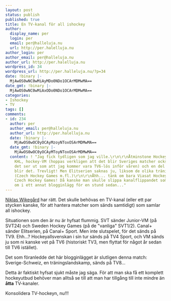 ```yaml
---
layout: post
status: publish
published: true
title: En TV-kanal för all ishockey
author:
  display_name: per
  login: per
  email: per@halleluja.nu
  url: http://per.halelluja.nu
author_login: per
author_email: per@halleluja.nu
author_url: http://per.halelluja.nu
wordpress_id: 34
wordpress_url: http://per.halleluja.nu/?p=34
date: !binary |-
  MjAwOS0wNC0wMiAyMDo0NDo1OCArMDMwMA==
date_gmt: !binary |-
  MjAwOS0wNC0wMiAxODo0NDo1OCArMDMwMA==
categories:
- Ishockey
- TV
tags: []
comments:
- id: 234
  author: per
  author_email: per@halleluja.nu
  author_url: http://per.halelluja.nu
  date: !binary |-
    MjAwOS0wOC0yOCAyMzoyNToxOSArMDMwMA==
  date_gmt: !binary |-
    MjAwOS0wOC0yOCAyMToyNToxOSArMDMwMA==
  content: ! "Jag fick tydligen som jag ville.\r\n\r\nÅtminstone Hockeyallsvenskan,
    KHL, hockey-VM (hoppas verkligen att det blir Sveriges matcher också, eftersom
    det ser ut som att jag kommer vara TV6-lös inför våren) och en del NHL-matcher
    blir det. Trevligt! Men Elitserien saknas ju, liksom de olika träningsturneringarna
    (Czech Hockey Games m.fl.)\r\n\r\nÅhh... tänk om bara Viasat Hockey skulle sända
    Czech Hockey Games! Då kanske man skulle slippa kanalflippandet som jag skrev
    om i ett annat blogginlägg för en stund sedan..."
---
```

<p><a href="http://nyheter24.se/sport/blogg/niklas-wikegard/">Niklas Wikegård</a> har rätt. Det skulle behövas en TV-kanal (eller ett par stycken kanske, för att hantera matcher som sänds samtidigt) som samlar all ishockey.</p>
<p>Situationen som den är nu är hyfsat flummig. SVT sänder Junior-VM (på SVT24) och Sweden Hockey Games (på de "vanliga" SVT1/2). Canal+ sänder Elitserien, på Canal+ Sport. Men inte slutspelet, för det sänds på TV9. Ehh...? Hockeyallsvenskan i sin tur sänds på TV4 Sport, och VM sänds ju som ni kanske vet på TV6 (historiskt TV3, men flyttat för något år sedan till TV6 istället).</p>

<p>Det som föranledde det här blogginlägget är slutligen denna match: Sverige-Schweiz, en träningslandskamp, sänds på TV8...</p>
<p>Detta är faktiskt hyfsat sjukt måste jag säga. För att man ska få ett komplett hockeyutbud behöver man alltså se till att man har tillgång till inte mindre än <strong>åtta</strong> TV-kanaler.</p>
<p>Konsolidera TV-hockeyn, nu!!!</p>
